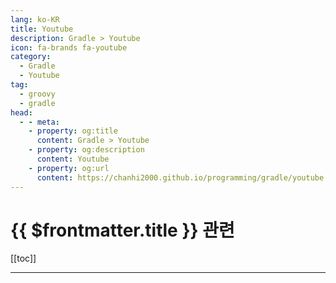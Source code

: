 ```yaml
---
lang: ko-KR
title: Youtube
description: Gradle > Youtube
icon: fa-brands fa-youtube
category:
  - Gradle 
  - Youtube
tag: 
  - groovy
  - gradle
head:
  - - meta:
    - property: og:title
      content: Gradle > Youtube
    - property: og:description
      content: Youtube
    - property: og:url
      content: https://chanhi2000.github.io/programming/gradle/youtube.html
---
```


# {{ $frontmatter.title }} 관련

[[toc]]

---

<MyYouTubeItems jsonName="yu-GradleInc" /><!-- Gradle -->
<MyYouTubeItems jsonName="yu-JakePomperada" /><!-- Jake Pomperada -->

<TagLinks />